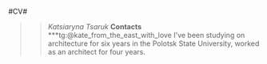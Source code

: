 #CV#
>>*Katsiaryna Tsaruk*
>>**Contacts**
>>***tg:@kate_from_the_east_with_love
>>I've been studying on architecture for six years in the Polotsk State University, worked as an architect for four years.